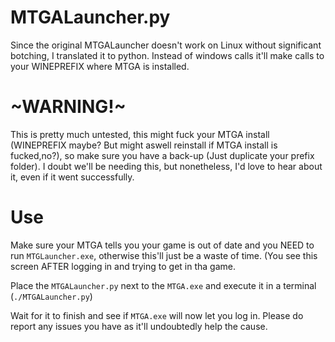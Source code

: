 # MTGALauncher.py
Since the original MTGALauncher doesn't work on Linux without significant botching, I translated it to python. Instead of windows calls it'll make calls to your WINEPREFIX where MTGA is installed.

# ~WARNING!~
This is pretty much untested, this might fuck your MTGA install (WINEPREFIX maybe? But might aswell reinstall if MTGA install is fucked,no?), so make sure you have a back-up (Just duplicate your prefix folder). I doubt we'll be needing this, but nonetheless, I'd love to hear about it, even if it went successfully.

# Use
Make sure your MTGA tells you your game is out of date and you NEED to run `MTGLauncher.exe`, otherwise this'll just be a waste of time. (You see this screen AFTER logging in and trying to get in tha game.

Place the `MTGALauncher.py` next to the `MTGA.exe` and execute it in a terminal (`./MTGALauncher.py`)

Wait for it to finish and see if `MTGA.exe` will now let you log in. Please do report any issues you have as it'll undoubtedly help the cause.
